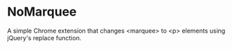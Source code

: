 # NoMarquee
A simple Chrome extension that changes &lt;marquee&gt; to &lt;p&gt; elements using jQuery's replace function.
